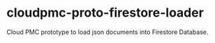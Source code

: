 # cloudpmc-proto-firestore-loader
Cloud PMC prototype to load json documents into Firestore Database.
